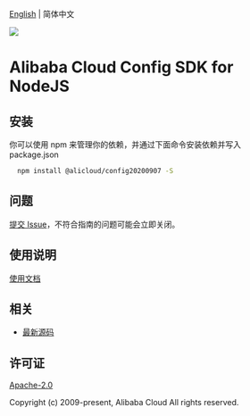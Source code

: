 [English](README.md) | 简体中文

![](https://aliyunsdk-pages.alicdn.com/icons/AlibabaCloud.svg)

# Alibaba Cloud Config SDK for NodeJS

## 安装
你可以使用 npm 来管理你的依赖，并通过下面命令安装依赖并写入 package.json

```sh
  npm install @alicloud/config20200907 -S
```

## 问题

[提交 Issue](https://github.com/aliyun/alibabacloud-typescript-sdk/issues/new)，不符合指南的问题可能会立即关闭。

## 使用说明

[使用文档](https://github.com/aliyun/alibabacloud-typescript-sdk/blob/master/docs/Usage-CN.md#%E5%BF%AB%E9%80%9F%E4%BD%BF%E7%94%A8)

## 相关

* [最新源码](https://github.com/aliyun/alibabacloud-typescript-sdk/)

## 许可证

[Apache-2.0](http://www.apache.org/licenses/LICENSE-2.0)

Copyright (c) 2009-present, Alibaba Cloud All rights reserved.
